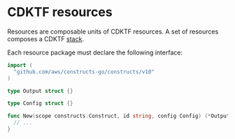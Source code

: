 # CDKTF resources

Resources are composable units of CDKTF resources.
A set of resources composes a CDKTF [stack](../stack/README.md).

Each resource package must declare the following interface:

```go
import (
  "github.com/aws/constructs-go/constructs/v10"
)

type Output struct {}

type Config struct {}

func New(scope constructs.Construct, id string, config Config) (*Output, error) {
  // ...
}
```
